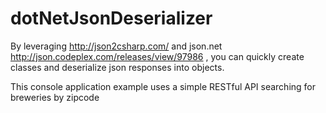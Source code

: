 dotNetJsonDeserializer
======================

By leveraging http://json2csharp.com/ and json.net http://json.codeplex.com/releases/view/97986 , you can 
quickly create classes and deserialize json responses into objects.  

This console application example uses a simple RESTful API searching for breweries by zipcode
